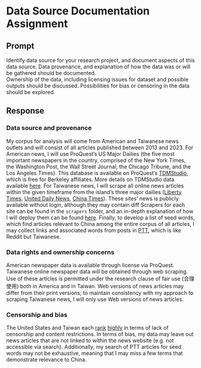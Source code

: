 # Data Source Documentation Assignment
## Prompt
Identify data source for your research project, and document aspects of this data source. 
Data provenance, and explanation of how the data was or will be gathered should be documented.  
Ownership of the data, including licensing issues for dataset and possible outputs should be discussed. 
Possibilities for bias or censoring in the data should be explored.
## Response
### Data source and provenance
My corpus for analysis will come from American and Taiwanese news outlets and will consist of all articles published between 2013 and 2023. 
For American news, I will use ProQuest’s US Major Dailies (the five most important newspapers in the country, comprised of the New York Times, the Washington Post, the Wall Street Journal, the Chicago Tribune, and the Los Angeles Times). This database is available on ProQuest’s [TDMStudio](https://tdmstudio.proquest.com), which is free for Berkeley affiliates. 
More details on TDMStudio data available [here](notebooks/Extracting_data_from_TDM_Studio.ipynb).
For Taiwanese news, I will scrape all online news articles within the given timeframe from the island’s three major dailies ([Liberty Times](https://www.ltn.com.tw), [United Daily News](https://udn.com/news/index), [China Times](https://www.chinatimes.com)). These sites’ news is publicly available without login, although they may contain diff
Scrapers for each site can be found in the `scrapers` folder, and an in-depth explanation of how I will deploy them can be found [here](scrapers/scraping_README.md).
Finally, to develop a list of seed words, which find articles relevant to China among the entire corpus of all articles, I may collect links and associated words from posts in [PTT](https://www.ptt.cc/bbs/index.html), which is like Reddit but Taiwanese.
### Data rights and ownership concerns
American newspaper data is available through license via ProQuest. Taiwanese online newspaper data will be obtained through web scraping. Use of these articles is permitted under the research clause of fair use (合理使用) both in America and in Taiwan.
Web versions of news articles may differ from their print versions; to maintain consistency with my approach to scraping Taiwanese news, I will only use Web versions of news articles.
### Censorship and bias
The United States and Taiwan each [rank]( https://freedomhouse.org/country/united-states/freedom-net/2021#B) [highly](https://freedomhouse.org/country/taiwan/freedom-net/2021#B)  in terms of lack of censorship and content restrictions. 
In terms of bias, my data may leave out news articles that are not linked to within the news website (e.g. not accessible via search). Additionally, my search of PTT articles for seed words may not be exhaustive, meaning that I may miss a few terms that demonstrate relevance to China. 

